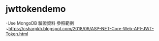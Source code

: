 # jwttokendemo

-Use MongoDB 驗證資料
參照範例~https://csharpkh.blogspot.com/2018/09/ASP-NET-Core-Web-API-JWT-Token.html
